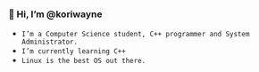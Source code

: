 ### 👋 Hi, I’m @koriwayne
- `I’m a Computer Science student, C++ programmer and System Administrator.`
- `I’m currently learning C++`
- `Linux is the best OS out there. `

<!---
koriwayne/koriwayne is a ✨ special ✨ repository because its `README.md` (this file) appears on your GitHub profile.
You can click the Preview link to take a look at your changes.
--->
